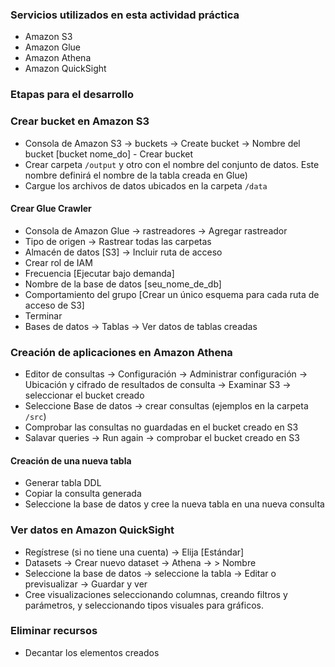 ### Servicios utilizados en esta actividad práctica

*   Amazon S3
*   Amazon Glue
*   Amazon Athena
*   Amazon QuickSight

### Etapas para el desarrollo

### Crear bucket en Amazon S3

*   Consola de Amazon S3 -> buckets -> Create bucket -> Nombre del bucket \[bucket nome_do] - Crear bucket
*   Crear carpeta `/output` y otro con el nombre del conjunto de datos. Este nombre definirá el nombre de la tabla creada en Glue)
*   Cargue los archivos de datos ubicados en la carpeta `/data`

#### Crear Glue Crawler

*   Consola de Amazon Glue -> rastreadores -> Agregar rastreador
*   Tipo de origen -> Rastrear todas las carpetas
*   Almacén de datos \[S3] -> Incluir ruta de acceso
*   Crear rol de IAM
*   Frecuencia \[Ejecutar bajo demanda]
*   Nombre de la base de datos \[seu_nome_de_db]
*   Comportamiento del grupo \[Crear un único esquema para cada ruta de acceso de S3]
*   Terminar
*   Bases de datos -> Tablas -> Ver datos de tablas creadas

### Creación de aplicaciones en Amazon Athena

*   Editor de consultas -> Configuración -> Administrar configuración -> Ubicación y cifrado de resultados de consulta -> Examinar S3 -> seleccionar el bucket creado
*   Seleccione Base de datos -> crear consultas (ejemplos en la carpeta `/src`)
*   Comprobar las consultas no guardadas en el bucket creado en S3
*   Salavar queries -> Run again -> comprobar el bucket creado en S3

#### Creación de una nueva tabla

*   Generar tabla DDL
*   Copiar la consulta generada
*   Seleccione la base de datos y cree la nueva tabla en una nueva consulta

### Ver datos en Amazon QuickSight

*   Regístrese (si no tiene una cuenta) -> Elija \[Estándar]
*   Datasets -> Crear nuevo dataset -> Athena -> > Nombre
*   Seleccione la base de datos -> seleccione la tabla -> Editar o previsualizar -> Guardar y ver
*   Cree visualizaciones seleccionando columnas, creando filtros y parámetros, y seleccionando tipos visuales para gráficos.

### Eliminar recursos

*   Decantar los elementos creados
